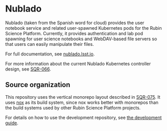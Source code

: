 # Nublado

Nublado (taken from the Spanish word for cloud) provides the user notebook service and related user-spawned Kubernetes pods for the Rubin Science Platform.
Currently, it provides authentication and lab pod spawning for user science notebooks and WebDAV-based file servers so that users can easily manipulate their files.

For full documentation, see [nublado.lsst.io](https://nublado.lsst.io).

For more information about the current Nublado Kubernetes controller design, see [SQR-066](https://sqr-066.lsst.io).

## Source organization

This repository uses the vertical monorepo layout described in [SQR-075](https://sqr-075.lsst.io).
It uses [nox](https://nox.thea.codes/en/stable/) as its build system, since nox works better with monorepos than the build systems used by other Rubin Science Platform projects.

For details on how to use the development repository, see [the development guide](https://nublado.lsst.io/dev/development.html).
